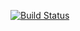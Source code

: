
[![Build Status](https://travis-ci.com/athanclark/purescript-zeta-extra.svg?branch=master)](https://travis-ci.com/athanclark/purescript-zeta-extra)
